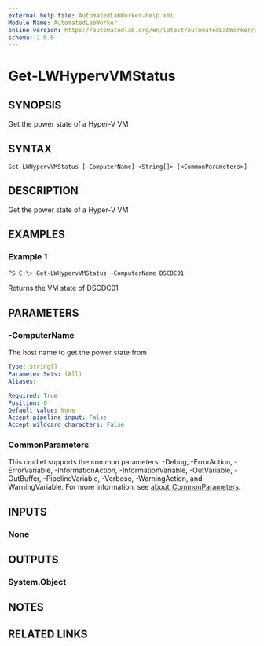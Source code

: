 ```yaml
---
external help file: AutomatedLabWorker-help.xml
Module Name: AutomatedLabWorker
online version: https://automatedlab.org/en/latest/AutomatedLabWorker/en-us/Get-LWHypervVMStatus
schema: 2.0.0
---
```


# Get-LWHypervVMStatus

## SYNOPSIS
Get the power state of a Hyper-V VM

## SYNTAX

```
Get-LWHypervVMStatus [-ComputerName] <String[]> [<CommonParameters>]
```

## DESCRIPTION
Get the power state of a Hyper-V VM

## EXAMPLES

### Example 1
```powershell
PS C:\> Get-LWHypervVMStatus -ComputerName DSCDC01
```

Returns the VM state of DSCDC01

## PARAMETERS

### -ComputerName
The host name to get the power state from

```yaml
Type: String[]
Parameter Sets: (All)
Aliases:

Required: True
Position: 0
Default value: None
Accept pipeline input: False
Accept wildcard characters: False
```

### CommonParameters
This cmdlet supports the common parameters: -Debug, -ErrorAction, -ErrorVariable, -InformationAction, -InformationVariable, -OutVariable, -OutBuffer, -PipelineVariable, -Verbose, -WarningAction, and -WarningVariable. For more information, see [about_CommonParameters](http://go.microsoft.com/fwlink/?LinkID=113216).

## INPUTS

### None
## OUTPUTS

### System.Object
## NOTES

## RELATED LINKS

